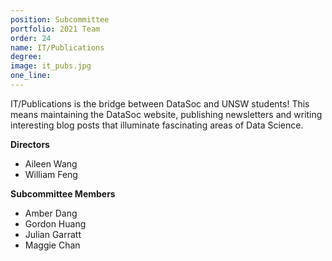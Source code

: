 ```yaml
---
position: Subcommittee
portfolio: 2021 Team
order: 24
name: IT/Publications
degree: 
image: it_pubs.jpg
one_line:
---
```

IT/Publications is the bridge between DataSoc and UNSW students! This means maintaining the DataSoc website, publishing newsletters and
writing interesting blog posts that illuminate fascinating areas of Data Science.

**Directors**
* Aileen Wang
* William Feng

**Subcommittee Members**
* Amber Dang
* Gordon Huang
* Julian Garratt
* Maggie Chan
